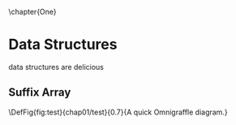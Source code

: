 \chapter{One}

Data Structures
===============

data structures are delicious

Suffix Array
------------

\DefFig{fig:test}{chap01/test}{0.7}{A quick Omnigraffle diagram.}